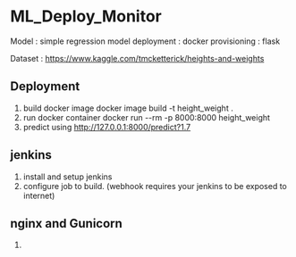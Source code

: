 # ML_Deploy_Monitor

Model : simple regression model
deployment : docker
provisioning : flask

Dataset : https://www.kaggle.com/tmcketterick/heights-and-weights

## Deployment
1. build docker image
docker image build -t height_weight .
2. run docker container
docker run --rm -p 8000:8000 height_weight
3. predict using 
http://127.0.0.1:8000/predict?1.7

## jenkins
1. install and setup jenkins
2. configure job to build. (webhook requires your jenkins to be exposed to internet)

## nginx and Gunicorn
1.

